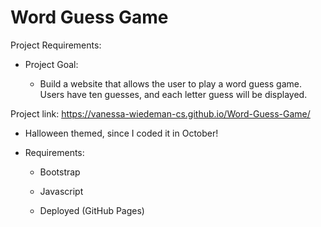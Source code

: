 # Word Guess Game

Project Requirements:

- Project Goal:

  - Build a website that allows the user to play a word guess game. Users have ten guesses, and each letter guess will be displayed.
  
 Project link: https://vanessa-wiedeman-cs.github.io/Word-Guess-Game/  
 - Halloween themed, since I coded it in October! 

- Requirements:

  - Bootstrap
  
  - Javascript

  - Deployed (GitHub Pages)
  
  
